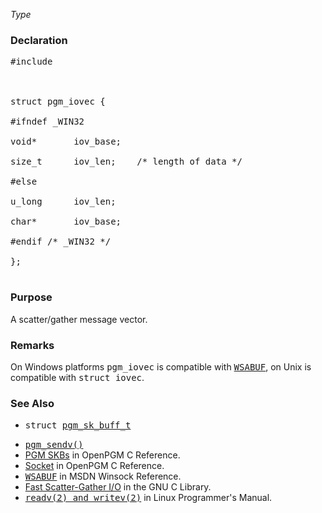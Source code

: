 _Type_
### Declaration ###
<pre>
#include <pgm/pgm.h><br>
<br>
struct pgm_iovec {<br>
#ifndef _WIN32<br>
void*		iov_base;<br>
size_t		iov_len;	/* length of data */<br>
#else<br>
u_long		iov_len;<br>
char*		iov_base;<br>
#endif /* _WIN32 */<br>
};<br>
</pre>

### Purpose ###
A scatter/gather message vector.

### Remarks ###
On Windows platforms <tt>pgm_iovec</tt> is compatible with <tt><a href='http://msdn.microsoft.com/en-us/library/ms741542(VS.85).aspx'>WSABUF</a></tt>, on Unix is compatible with <tt>struct iovec</tt>.

### See Also ###
  * <tt>struct <a href='OpenPgm5CReferencePgmSkBuffT.md'>pgm_sk_buff_t</a></tt><br>
<ul><li><tt><a href='OpenPgm5CReferencePgmSendv.md'>pgm_sendv()</a></tt><br>
</li><li><a href='OpenPgm5CReferencePgmSkbs.md'>PGM SKBs</a> in OpenPGM C Reference.<br>
</li><li><a href='OpenPgm5CReferenceSocket.md'>Socket</a> in OpenPGM C Reference.<br>
</li><li><tt><a href='http://msdn.microsoft.com/en-us/library/ms741542(VS.85).aspx'>WSABUF</a></tt> in MSDN Winsock Reference.<br>
</li><li><a href='http://www.gnu.org/s/libc/manual/html_node/Scatter_002dGather.html'>Fast Scatter-Gather I/O</a> in the GNU C Library.<br>
</li><li><tt><a href='http://www.linux.com/learn/docs/man/4465-writev2'>readv(2) and writev(2)</a></tt> in Linux Programmer's Manual.